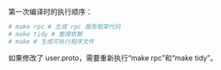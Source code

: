 第一次编译时的执行顺序：

```sh
# make rpc # 生成 rpc 服务框架代码
# make tidy # 整理依赖
# make # 生成可执行程序文件
```

如果修改了 user.proto，需要重新执行“make rpc”和“make tidy”。
